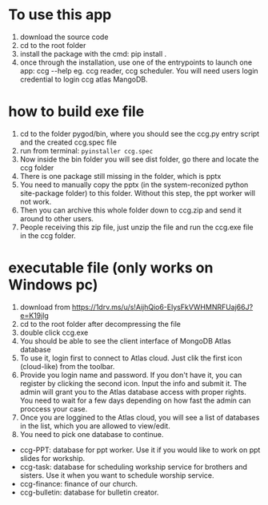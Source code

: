 # To use this app
1. download the source code
2. cd to the root folder
3. install the package with the cmd: pip install .
4. once through the installation, use one of the entrypoints to launch one app: ccg --help
eg. ccg reader, ccg scheduler. You will need users login credential to login ccg atlas MangoDB.
# how to build exe file
1. cd to the folder pygod/bin, where you should see the ccg.py entry script and the created ccg.spec file
2. run from terminal: `pyinstaller ccg.spec`
3. Now inside the bin folder you will see dist folder, go there and locate the ccg folder
4. There is one package still missing in the folder, which is pptx
5. You need to manually copy the pptx (in the system-reconized python site-package folder) to this folder. Without this step, the ppt worker will not work.
6. Then you can archive this whole folder down to ccg.zip and send it around to other users.
7. People receiving this zip file, just unzip the file and run the ccg.exe file in the ccg folder.

# executable file (only works on Windows pc)
1. download from https://1drv.ms/u/s!AijhQio6-ElysFkVWHMNRFUaj66J?e=K19jlg
2. cd to the root folder after decompressing the file
3. double click ccg.exe
4. You should be able to see the client interface of MongoDB Atlas database
5. To use it, login first to connect to Atlas cloud. Just clik the first icon (cloud-like) from the toolbar.
6. Provide you login name and password. If you don't have it, you can register by clicking the second icon. Input the info and submit it. The admin will grant you to the Atlas database access with proper rights. You need to wait for a few days depending on how fast the admin can proccess your case.
7. Once you are loggined to the Atlas cloud, you will see a list of databases in the list, which you are allowed to view/edit.
8. You need to pick one database to continue.
  - ccg-PPT: database for ppt worker. Use it if you would like to work on ppt slides for workship.
  - ccg-task: database for scheduling workship service for brothers and sisters. Use it when you want to schedule worship service.
  - ccg-finance: finance of our church.
  - ccg-bulletin: database for bulletin creator.
   
